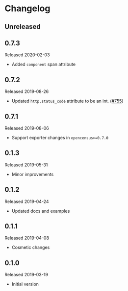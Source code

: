 # Changelog

## Unreleased

## 0.7.3
Released 2020-02-03

- Added `component` span attribute

## 0.7.2
Released 2019-08-26

- Updated `http.status_code` attribute to be an int.
  ([#755](https://github.com/census-instrumentation/opencensus-python/pull/755))

## 0.7.1
Released 2019-08-06

- Support exporter changes in `opencensus>=0.7.0`

## 0.1.3
Released 2019-05-31

- Minor improvements

## 0.1.2
Released 2019-04-24

- Updated docs and examples

## 0.1.1
Released 2019-04-08

- Cosmetic changes

## 0.1.0
Released 2019-03-19

- Initial version
